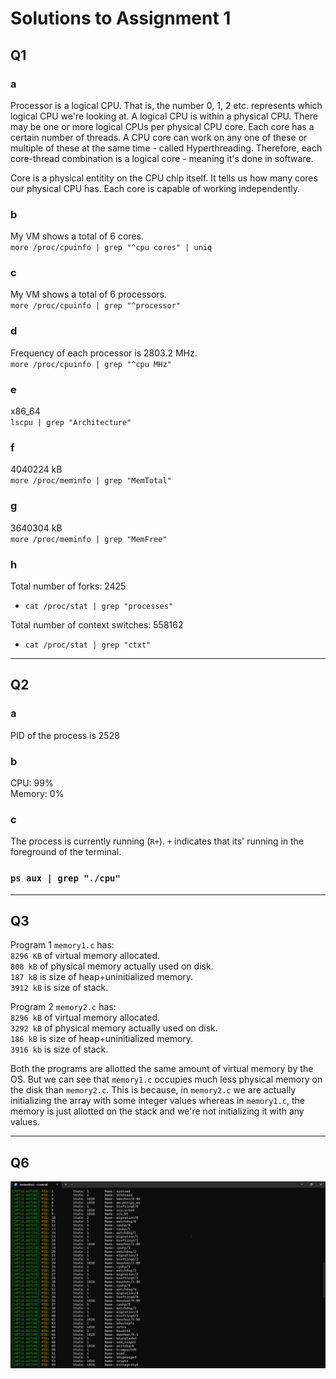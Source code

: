 # Solutions to Assignment 1

## Q1

### a

Processor is a logical CPU. That is, the number 0, 1, 2 etc. represents which logical CPU we're looking at. A logical CPU is within a physical CPU. There may be one or more logical CPUs per physical CPU core. Each core has a certain number of threads. A CPU core can work on any one of these or multiple of these at the same time - called Hyperthreading. Therefore, each core-thread combination is a logical core - meaning it's done in software.

Core is a physical entitity on the CPU chip itself. It tells us how many cores our physical CPU has. Each core is capable of working independently.

### b

My VM shows a total of 6 cores.  
 `more /proc/cpuinfo | grep "^cpu cores" | uniq`

### c

My VM shows a total of 6 processors.  
 `more /proc/cpuinfo | grep "^processor"`

### d

Frequency of each processor is 2803.2 MHz.  
`more /proc/cpuinfo | grep "^cpu MHz"`

### e

x86_64  
`lscpu | grep "Architecture"`

### f

4040224 kB  
`more /proc/meminfo | grep "MemTotal"`

### g

3640304 kB  
`more /proc/meminfo | grep "MemFree"`

### h

Total number of forks: 2425

- `cat /proc/stat | grep "processes"`  

Total number of context switches: 558162

- `cat /proc/stat | grep "ctxt"`

---  

## Q2

### a  
PID of the process is 2528

### b
CPU: 99%  
Memory: 0%

### c
The process is currently running (`R+`). `+` indicates that its' running in the foreground of the terminal.

### `ps aux | grep "./cpu"`

---

## Q3

Program 1 `memory1.c` has:  
`8296 KB` of virtual memory allocated.  
`808 kB` of physical memory actually used on disk.  
`187 kB` is size of heap+uninitialized memory.  
`3912 kB` is size of stack.  
  
Program 2 `memory2.c` has:  
`8296 kB` of virtual memory allocated.  
`3292 kB` of physical memory actually used on disk.  
`186 kB` is size of heap+uninitialized memory.   
`3916 kb` is size of stack.  
  
Both the programs are allotted the same amount of virtual memory by the OS. But we can see that `memory1.c` occupies much less physical memory on the disk than `memory2.c`. This is because, in `memory2.c` we are actually initializing the array with some integer values whereas in `memory1.c`, the memory is just allotted on the stack and we're not initializing it with any values.

---

## Q6

![Process List](q6/processes.png)



